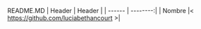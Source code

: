 README.MD
| Header | Header   |
| ------ | --------:|
| Nombre |< https://github.com/luciabethancourt >| 

